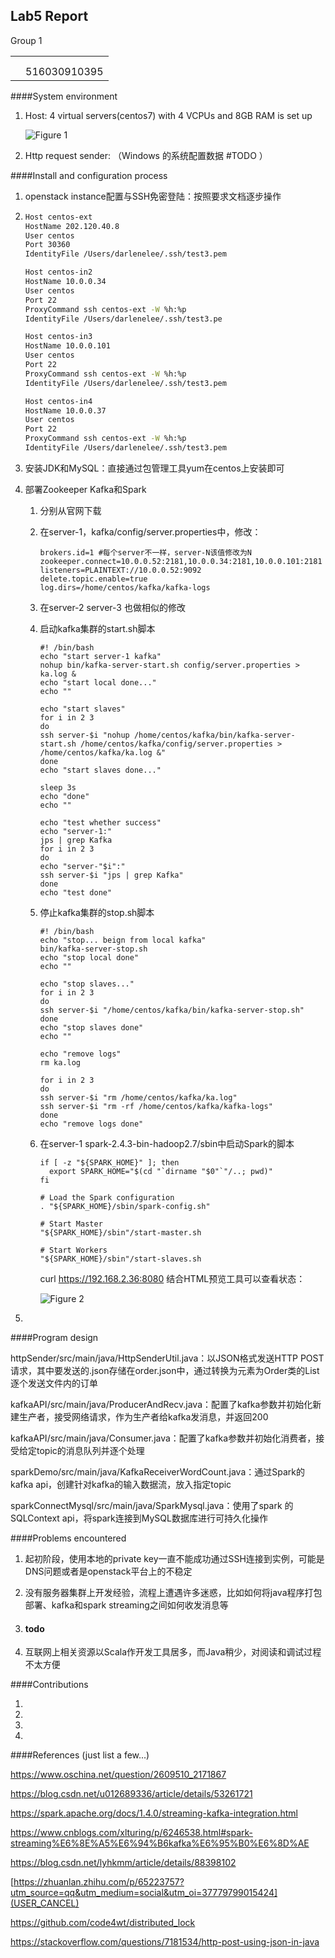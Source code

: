 ## Lab5 Report

Group 1 

|      |              |
| :--: | :----------: |
|      |              |
|      |              |
|      | 516030910395 |



####System environment

1. Host: 4 virtual servers(centos7) with 4 VCPUs and 8GB RAM is set up

   ![Figure 1](https://raw.githubusercontent.com/zztttt/DistributedComputing/master/report/image-20190713144347113.png)

2. Http request sender: （Windows 的系统配置数据 #TODO ）

####Install and configuration process

1. openstack instance配置与SSH免密登陆：按照要求文档逐步操作

1. ```bash
   Host centos-ext
   HostName 202.120.40.8
   User centos
   Port 30360
   IdentityFile /Users/darlenelee/.ssh/test3.pem
   
   Host centos-in2
   HostName 10.0.0.34
   User centos
   Port 22
   ProxyCommand ssh centos-ext -W %h:%p
   IdentityFile /Users/darlenelee/.ssh/test3.pe
   
   Host centos-in3
   HostName 10.0.0.101
   User centos
   Port 22
   ProxyCommand ssh centos-ext -W %h:%p
   IdentityFile /Users/darlenelee/.ssh/test3.pem
   
   Host centos-in4
   HostName 10.0.0.37
   User centos
   Port 22
   ProxyCommand ssh centos-ext -W %h:%p
   IdentityFile /Users/darlenelee/.ssh/test3.pem
   ```

2. 安装JDK和MySQL：直接通过包管理工具yum在centos上安装即可

3. 部署Zookeeper Kafka和Spark

   1. 分别从官网下载

   2. 在server-1，kafka/config/server.properties中，修改：

      ```
      brokers.id=1 #每个server不一样，server-N该值修改为N
      zookeeper.connect=10.0.0.52:2181,10.0.0.34:2181,10.0.0.101:2181
      listeners=PLAINTEXT://10.0.0.52:9092
      delete.topic.enable=true
      log.dirs=/home/centos/kafka/kafka-logs
      ```

   3. 在server-2 server-3 也做相似的修改

   4. 启动kafka集群的start.sh脚本

      ```
      #! /bin/bash
      echo "start server-1 kafka"
      nohup bin/kafka-server-start.sh config/server.properties > ka.log &
      echo "start local done..."
      echo ""
      
      echo "start slaves"
      for i in 2 3
      do
      ssh server-$i "nohup /home/centos/kafka/bin/kafka-server-start.sh /home/centos/kafka/config/server.properties > /home/centos/kafka/ka.log &"
      done
      echo "start slaves done..."
      
      sleep 3s
      echo "done"
      echo ""
      
      echo "test whether success"
      echo "server-1:"
      jps | grep Kafka
      for i in 2 3
      do
      echo "server-"$i":"
      ssh server-$i "jps | grep Kafka"
      done
      echo "test done"
      ```

   5. 停止kafka集群的stop.sh脚本

      ```
      #! /bin/bash
      echo "stop... beign from local kafka"
      bin/kafka-server-stop.sh
      echo "stop local done"
      echo ""
      
      echo "stop slaves..."
      for i in 2 3
      do
      ssh server-$i "/home/centos/kafka/bin/kafka-server-stop.sh"
      done
      echo "stop slaves done"
      echo ""
      
      echo "remove logs"
      rm ka.log
      
      for i in 2 3
      do
      ssh server-$i "rm /home/centos/kafka/ka.log"
      ssh server-$i "rm -rf /home/centos/kafka/kafka-logs"
      done
      echo "remove logs done"
      ```

   6. 在server-1 spark-2.4.3-bin-hadoop2.7/sbin中启动Spark的脚本

      ```
      if [ -z "${SPARK_HOME}" ]; then
        export SPARK_HOME="$(cd "`dirname "$0"`"/..; pwd)"
      fi
      
      # Load the Spark configuration
      . "${SPARK_HOME}/sbin/spark-config.sh"
      
      # Start Master
      "${SPARK_HOME}/sbin"/start-master.sh
      
      # Start Workers
      "${SPARK_HOME}/sbin"/start-slaves.sh
      ```

      curl https://192.168.2.36:8080 结合HTML预览工具可以查看状态：

      ![Figure 2](https://raw.githubusercontent.com/zztttt/DistributedComputing/master/report/image-20190713192717887.png)

4. 

####Program design

httpSender/src/main/java/HttpSenderUtil.java：以JSON格式发送HTTP POST请求，其中要发送的.json存储在order.json中，通过转换为元素为Order类的List逐个发送文件内的订单

kafkaAPI/src/main/java/ProducerAndRecv.java：配置了kafka参数并初始化新建生产者，接受网络请求，作为生产者给kafka发消息，并返回200

kafkaAPI/src/main/java/Consumer.java：配置了kafka参数并初始化消费者，接受给定topic的消息队列并逐个处理

sparkDemo/src/main/java/KafkaReceiverWordCount.java：通过Spark的kafka api，创建针对kafka的输入数据流，放入指定topic

sparkConnectMysql/src/main/java/SparkMysql.java：使用了spark 的SQLContext api，将spark连接到MySQL数据库进行可持久化操作

####Problems encountered

1. 起初阶段，使用本地的private key一直不能成功通过SSH连接到实例，可能是DNS问题或者是openstack平台上的不稳定

2. 没有服务器集群上开发经验，流程上遭遇许多迷惑，比如如何将java程序打包部署、kafka和spark streaming之间如何收发消息等

3.  #### todo

4. 互联网上相关资源以Scala作开发工具居多，而Java稍少，对阅读和调试过程不太方便

####Contributions

1. 
2.  
3.  
4. 

####References (just list a few...)

<https://www.oschina.net/question/2609510_2171867>

<https://blog.csdn.net/u012689336/article/details/53261721>

<https://spark.apache.org/docs/1.4.0/streaming-kafka-integration.html>

<https://www.cnblogs.com/xlturing/p/6246538.html#spark-streaming%E6%8E%A5%E6%94%B6kafka%E6%95%B0%E6%8D%AE>

<https://blog.csdn.net/lyhkmm/article/details/88398102>

[https://zhuanlan.zhihu.com/p/65223757?utm_source=qq&utm_medium=social&utm_oi=37779799015424](USER_CANCEL)

<https://github.com/code4wt/distributed_lock>

<https://stackoverflow.com/questions/7181534/http-post-using-json-in-java>